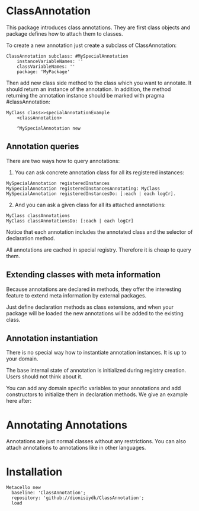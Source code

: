 # ClassAnnotation
This package introduces class annotations. They are first class objects and package defines how to attach them to classes.

To create a new annotation just create a subclass of ClassAnnotation:

```Smalltalk
ClassAnnotation subclass: #MySpecialAnnotation
	instanceVariableNames: ''
	classVariableNames: ''
	package: 'MyPackage'
```
Then add new class side method to the class which you want to annotate. It should return an instance of the annotation. In addition, the method returning the annotation instance should be marked with pragma #classAnnotation:

```Smalltalk
MyClass class>>specialAnnotationExample
	<classAnnotation>
	
	^MySpecialAnnotation new
```

## Annotation queries
There are two ways how to query annotations:

1) You can ask concrete annotation class for all its registered instances:

```Smalltalk
MySpecialAnnotation registeredInstances
MySpecialAnnotation registeredInstancesAnnotating: MyClass
MySpecialAnnotation registeredInstancesDo: [:each | each logCr].
```

2) And you can ask a given class for all its attached annotations:

```Smalltalk
MyClass classAnnotations
MyClass classAnnotationsDo: [:each | each logCr]
```

Notice that each annotation includes the annotated class and the selector of declaration method. 

All annotations are cached in special registry. Therefore it is cheap to query them.

## Extending classes with meta information
Because annotations are declared in methods, they offer the interesting feature to extend meta information by external packages.

Just define declaration methods as class extensions, and when your package will be loaded the new annotations will be added to the existing class.

## Annotation instantiation
There is no special way how to instantiate annotation instances. It is up to your domain.

The base internal state of annotation is initialized during registry creation.  Users should not think about it. 

You can add any domain specific variables to your annotations and add constructors to initialize them in declaration methods. We give an example here after:



# Annotating Annotations
Annotations are just normal classes without any restrictions. You can also attach annotations to annotations like in other languages.

# Installation
```Smalltalk
Metacello new
  baseline: 'ClassAnnotation';
  repository: 'github://dionisiydk/ClassAnnotation';
  load
```
